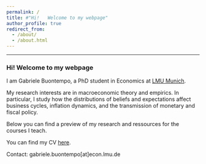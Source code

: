 ```yaml
---
permalink: /
title: #"Hi!   Welcome to my webpage"
author_profile: true
redirect_from: 
  - /about/
  - /about.html
---
```


---
### Hi! Welcome to my webpage

I am Gabriele Buontempo, a PhD student in Economics at [LMU Munich](https://www.econ.lmu.de/en/).

My research interests are in macroeconomic theory and empirics. In particular, I study how the distributions of beliefs and expectations affect business cycles, inflation dynamics, and the transmission of monetary and fiscal policy. 

Below you can find a preview of my research and ressources for the courses I teach.

You can find my CV [here](.).

Contact: gabriele.buontempo[at]econ.lmu.de
